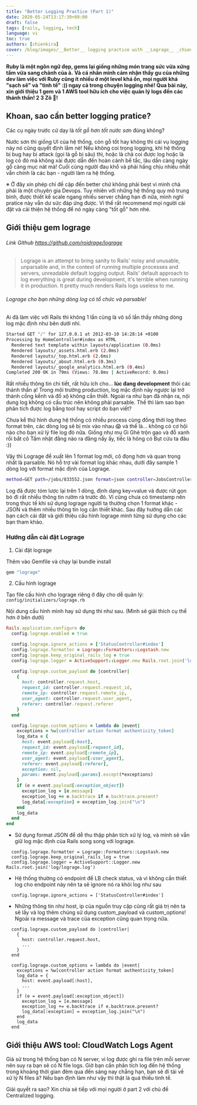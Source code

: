 ```yaml
---
title: "Better Logging Practice (Part 1)"
date: 2020-05-24T13:17:39+09:00
draft: false
tags: [rails, logging, tech]
language: vi
toc: true
authors: [chienkira]
cover: /blog/images/__Better__ logging practice with __Lograge__ _chienkira.github.io_blog_.png
---
```


**Ruby là một ngôn ngữ đẹp, gems lại giống những món trang sức vừa xứng tầm vừa sang chảnh của ả.**
**Và cá nhân mình cảm nhận thấy gu của những dev làm việc với Ruby cũng ít nhiều ở một level khá ổn, mọi người khá "sạch sẽ" và "tinh tế" :)) ngay cả trong chuyện logging nhé! Qua bài này, xin giới thiệu 1 gem và 1 AWS tool hữu ích cho việc quản lý logs đến các thánh thần! 2 3 Zô :beer:!**

## Khoan, sao cần better logging pratice?

Các cụ ngày trước cứ dạy là *tốt gỗ hơn tốt nước sơn* đúng không?

Nước sơn thì giống UI của hệ thống, còn gỗ tốt hay không thì cái vụ logging này nó cũng quyết định lắm nè!
Nếu không coi trọng logging, khi hệ thống bị bug hay bị attack (gọi là gỗ bị sâu) 
thì, hoặc là chả coi được log hoặc là log có đó mà không xài được dẫn đến hoàn cảnh bế tắc, 
lâu dần càng ngày gỗ càng mục nát mà! Cuối cùng người đau khổ và phải hấng chịu nhiều nhất vẫn chính là các bạn - người làm ra hệ thống. 

※ Ở đây xin phép chỉ đề cập đến better chứ không phải best vì mình chả phải là một chuyên gia Devops.
Tuy nhiên với những hệ thống quy mô trung bình, được thiết kế scale ngang nhiều server chẳng hạn đi nữa, mình nghĩ pratice này vẫn dư sức đáp ứng được. Vì thế rất recommend mọi người cài đặt và cải thiện hệ thống để nó ngày càng "tốt gỗ" hơn nhé.

## Giới thiệu gem lograge

###### Link Github https://github.com/roidrage/lograge
> Lograge is an attempt to bring sanity to Rails' noisy and unusable, unparsable and, in the context of running multiple processes and servers, unreadable default logging output. Rails' default approach to log everything is great during development, it's terrible when running it in production. It pretty much renders Rails logs useless to me.

###### Lograge cho bạn những dòng log có tổ chức và parsable!

Ai đã làm việc với Rails thì không 1 lần cũng là vô số lần thấy những dòng log mặc định như bên dưới nhỉ.

```bash
Started GET "/" for 127.0.0.1 at 2012-03-10 14:28:14 +0100
Processing by HomeController#index as HTML
  Rendered text template within layouts/application (0.0ms)
  Rendered layouts/_assets.html.erb (2.0ms)
  Rendered layouts/_top.html.erb (2.6ms)
  Rendered layouts/_about.html.erb (0.3ms)
  Rendered layouts/_google_analytics.html.erb (0.4ms)
Completed 200 OK in 79ms (Views: 78.8ms | ActiveRecord: 0.0ms)
```

Rất nhiều thông tin chi tiết, rất hữu ích cho... **lúc đang development** thôi các thánh thần ạ!
Trong môi trường production, log mặc định này ngược lại trở thành cồng kềnh và đồ xộ không cần thiết.
Ngoài ra như bạn đã nhận ra, nội dung log không có cấu trúc nên không phải parsable. Thế thì làm sao bạn phân tích được log bằng tool hay script do bạn viết? 

Chưa kể thử hình dung hệ thống có nhiều process cùng đồng thời log theo format trên, các dòng log sẽ bị mix vào nhau :scream: và thế là... không có cơ hội nào cho bạn xử lý file log đó nữa. Giống như mụ Gì Ghẻ trộn gạo và đỗ xanh rồi bắt cô Tấm nhặt đằng nào ra đằng nấy ấy, tiếc là hông có Bụt cứu ta đâu :))

Vậy thì Lograge đề xuất lên 1 format log mới, cô đọng hơn và quan trọng nhất là parsable.
Nó hỗ trợ vài format log khác nhau, dưới đây sample 1 dòng log với format mặc định của Lograge.

```bash
method=GET path=/jobs/833552.json format=json controller=JobsController  action=show status=200 duration=58.33 view=40.43 db=15.26
```

Log đã được tóm lược lại trên 1 dòng, định dạng key=value và được rút gọn bỏ đi rất nhiều thông tin rườm rà trước đó.
Vì cũng chưa có timestamp nên trong thực tế khi sử dụng lograge người ta thường chọn 1 format khác - JSON và thêm nhiều thông tin log cần thiết khác.
Sau đây hướng dẫn các bạn cách cài đặt và giới thiệu cấu hình lograge mình từng sử dụng cho các bạn tham khảo.

### Hướng dẫn cài đặt Lograge

1. Cài đặt lograge
    
Thêm vào Gemfile và chạy lại bundle install

```ruby
gem "lograge"
```

2. Cấu hình lograge
    
Tạo file cấu hình cho lograge riêng ở đây cho dễ quản lý:
`config/initializers/lograge.rb`

Nội dung cấu hình mình hay sử dụng thì như sau. (Mình sẽ giải thích cụ thể hơn ở bên dưới)

```ruby
Rails.application.configure do
  config.lograge.enabled = true

  config.lograge.ignore_actions = ['StatusController#index']
  config.lograge.formatter = Lograge::Formatters::Logstash.new
  config.lograge.keep_original_rails_log = true
  config.lograge.logger = ActiveSupport::Logger.new Rails.root.join('log/lograge.log')

  config.lograge.custom_payload do |controller|
    {
      host: controller.request.host,
      request_id: controller.request.request_id,
      remote_ip: controller.request.remote_ip,
      user_agent: controller.request.user_agent,
      referer: controller.request.referer
    }
  end

  config.lograge.custom_options = lambda do |event|
    exceptions = %w[controller action format authenticity_token]
    log_data = {
      host: event.payload[:host],
      request_id: event.payload[:request_id],
      remote_ip: event.payload[:remote_ip],
      user_agent: event.payload[:user_agent],
      referer: event.payload[:referer],
      exception: nil,
      params: event.payload[:params].except(*exceptions)
    }
    if (e = event.payload[:exception_object])
      exception_log = [e.message]
      exception_log += e.backtrace if e.backtrace.present?
      log_data[:exception] = exception_log.join("\n")
    end
    log_data
  end
end
```

- Sử dụng format JSON để dễ thu thập phân tích xử lý log, và mình sẽ vẫn giữ log mặc định của Rails song song với lograge.

```
  config.lograge.formatter = Lograge::Formatters::Logstash.new
  config.lograge.keep_original_rails_log = true
  config.lograge.logger = ActiveSupport::Logger.new Rails.root.join('log/lograge.log')
```

- Hệ thống thường có endpoint để LB check status, và vì không cần thiết log cho endpoint này nên ta sẽ ignore nó ra khỏi log như sau

```
  config.lograge.ignore_actions = ['StatusController#index']
```

- Những thông tin như host, ip của nguồn truy cập cũng rất giá trị nên ta sẽ lấy và log thêm chúng sử dụng custom_payload và custom_options! Ngoài ra message và trace của exception cũng quan trọng nữa.

```
  config.lograge.custom_payload do |controller|
    {
      host: controller.request.host,
      ...
    }
  end

  config.lograge.custom_options = lambda do |event|
    exceptions = %w[controller action format authenticity_token]
    log_data = {
      host: event.payload[:host],
      ...
    }
    if (e = event.payload[:exception_object])
      exception_log = [e.message]
      exception_log += e.backtrace if e.backtrace.present?
      log_data[:exception] = exception_log.join("\n")
    end
    log_data
  end
```

## Giới thiệu AWS tool: CloudWatch Logs Agent

Giả sử trong hệ thống bạn có N server, vì log được ghi ra file trên mỗi server nên suy ra bạn sẽ có N file logs.
Giờ bạn cần phân tích log đến hệ thống trong khoảng thời gian đêm qua đến sáng nay chẳng hạn, bạn sẽ đi tải về xử lý N files à? Nếu bạn định làm như vậy thì thật là quá thiếu tinh tế.

Giải quyết ra sao? Xin chia sẻ tiếp với mọi người ở part 2 với chủ đề Centralized logging.